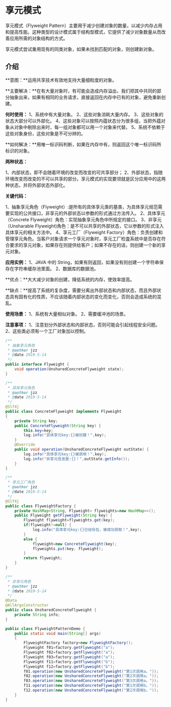 # 享元模式

享元模式（Flyweight Pattern）主要用于减少创建对象的数量，以减少内存占用和提高性能。这种类型的设计模式属于结构型模式，它提供了减少对象数量从而改善应用所需的对象结构的方式。

享元模式尝试重用现有的同类对象，如果未找到匹配的对象，则创建新对象。

## 介绍

**意图：**运用共享技术有效地支持大量细粒度的对象。

**主要解决：**在有大量对象时，有可能会造成内存溢出，我们把其中共同的部分抽象出来，如果有相同的业务请求，直接返回在内存中已有的对象，避免重新创建。

**何时使用：** 1、系统中有大量对象。 2、这些对象消耗大量内存。 3、这些对象的状态大部分可以外部化。 4、这些对象可以按照内蕴状态分为很多组，当把外蕴对象从对象中剔除出来时，每一组对象都可以用一个对象来代替。 5、系统不依赖于这些对象身份，这些对象是不可分辨的。

**如何解决：**用唯一标识码判断，如果在内存中有，则返回这个唯一标识码所标识的对象。

**两种状态：**

1、内部状态，即不会随着环境的改变而改变的可共享部分；
2、外部状态，指随环境改变而改变的不可以共享的部分。享元模式的实现要领就是区分应用中的这两种状态，并将外部状态外部化。

**关键代码：**

1、抽象享元角色（Flyweight）:是所有的具体享元类的基类，为具体享元规范需要实现的公共接口，非享元的外部状态以参数的形式通过方法传入。
2、具体享元（Concrete Flyweight）角色：实现抽象享元角色中所规定的接口。
3、非享元（Unsharable Flyweight)角色：是不可以共享的外部状态，它以参数的形式注入具体享元的相关方法中。
4、享元工厂（Flyweight Factory）角色：负责创建和管理享元角色。当客户对象请求一个享元对象时，享元工厂检査系统中是否存在符合要求的享元对象，如果存在则提供给客户；如果不存在的话，则创建一个新的享元对象。

**应用实例：** 1、JAVA 中的 String，如果有则返回，如果没有则创建一个字符串保存在字符串缓存池里面。 2、数据库的数据池。

**优点：**大大减少对象的创建，降低系统的内存，使效率提高。

**缺点：**提高了系统的复杂度，需要分离出外部状态和内部状态，而且外部状态具有固有化的性质，不应该随着内部状态的变化而变化，否则会造成系统的混乱。

**使用场景：** 1、系统有大量相似对象。 2、需要缓冲池的场景。

**注意事项：** 1、注意划分外部状态和内部状态，否则可能会引起线程安全问题。 2、这些类必须有一个工厂对象加以控制。

```java
/**
 * 抽象享元角色
 * @author jzz
 * @date 2019-5-14
 */
public interface Flyweight {
    void operation(UnsharedConcreteFlyweight state);
}

/**
 * 具体享元角色
 * @author jzz
 * @date 2019-5-14
 */
@Slf4j
public class ConcreteFlyweight implements Flyweight
{
    private String key;
    public ConcreteFlyweight(String key) {
        this.key=key;
        log.info("具体享元key:{}被创建！",key);
    }
    @Override
    public void operation(UnsharedConcreteFlyweight outState) {
        log.info("具体享元key:{}被调用！",key);
        log.info("非享元信息是:{}！",outState.getInfo());
    }
}

/**
 * 享元工厂角色
 * @author jzz
 * @date 2019-5-14
 */
@Slf4j
public class FlyweightFactory {
    private HashMap<String, Flyweight> flyweights=new HashMap<>();
    public Flyweight getFlyweight(String key) {
        Flyweight flyweight=flyweights.get(key);
        if(flyweight!=null) {
            log.info("具体享元key:{}已经存在，被成功获取！",key);
        }
        else {
            flyweight=new ConcreteFlyweight(key);
            flyweights.put(key, flyweight);
        }
        return flyweight;
    }
}

/**
 * 非享元角色
 * @author jzz
 * @date 2019-5-14
 */
@Data
@AllArgsConstructor
public class UnsharedConcreteFlyweight {
    private String info;
}

public class FlyweightPatternDemo {
    public static void main(String[] args)
    {
        FlyweightFactory factory=new FlyweightFactory();
        Flyweight f01=factory.getFlyweight("a");
        Flyweight f02=factory.getFlyweight("a");
        Flyweight f03=factory.getFlyweight("a");
        Flyweight f11=factory.getFlyweight("b");
        Flyweight f12=factory.getFlyweight("b");
        f01.operation(new UnsharedConcreteFlyweight("第1次调用a。"));
        f02.operation(new UnsharedConcreteFlyweight("第2次调用a。"));
        f03.operation(new UnsharedConcreteFlyweight("第3次调用a。"));
        f11.operation(new UnsharedConcreteFlyweight("第1次调用b。"));
        f12.operation(new UnsharedConcreteFlyweight("第2次调用b。"));
    }
}
```

